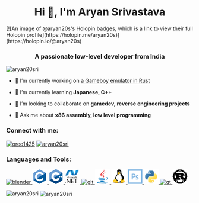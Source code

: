 <h1 align="center">Hi 👋, I'm Aryan Srivastava</h1>
[![An image of @aryan20s's Holopin badges, which is a link to view their full Holopin profile](https://holopin.me/aryan20s)](https://holopin.io/@aryan20s)
<h3 align="center">A passionate low-level developer from India</h3>

<p align="left"> <img src="https://komarev.com/ghpvc/?username=aryan20sri&label=Profile%20views&color=0e75b6&style=flat" alt="aryan20sri" /> </p>

- 🔭 I’m currently working on [a Gameboy emulator in Rust](https://github.com/aryan20sri/gameboy_RS)

- 🌱 I’m currently learning **Japanese, C++**

- 👯 I’m looking to collaborate on **gamedev, reverse engineering projects**

- 💬 Ask me about **x86 assembly, low level programming**


<h3 align="left">Connect with me:</h3>
<p align="left">
<a href="https://instagram.com/oreo1425" target="blank"><img align="center" src="https://raw.githubusercontent.com/rahuldkjain/github-profile-readme-generator/master/src/images/icons/Social/instagram.svg" alt="oreo1425" height="30" width="40" /></a>
<a href="https://www.hackerrank.com/aryan20sri" target="blank"><img align="center" src="https://raw.githubusercontent.com/rahuldkjain/github-profile-readme-generator/master/src/images/icons/Social/hackerrank.svg" alt="aryan20sri" height="30" width="40" /></a>
</p>


<h3 align="left">Languages and Tools:</h3>
<p align="left"> <a href="https://www.blender.org/" target="_blank" rel="noreferrer"> <img src="https://download.blender.org/branding/community/blender_community_badge_white.svg" alt="blender" width="40" height="40"/> </a> <a href="https://www.cprogramming.com/" target="_blank" rel="noreferrer"> <img src="https://raw.githubusercontent.com/devicons/devicon/master/icons/c/c-original.svg" alt="c" width="40" height="40"/> </a> <a href="https://www.w3schools.com/cpp/" target="_blank" rel="noreferrer"> <img src="https://raw.githubusercontent.com/devicons/devicon/master/icons/cplusplus/cplusplus-original.svg" alt="cplusplus" width="40" height="40"/> </a> <a href="https://dotnet.microsoft.com/" target="_blank" rel="noreferrer"> <img src="https://raw.githubusercontent.com/devicons/devicon/master/icons/dot-net/dot-net-original-wordmark.svg" alt="dotnet" width="40" height="40"/> </a> <a href="https://git-scm.com/" target="_blank" rel="noreferrer"> <img src="https://www.vectorlogo.zone/logos/git-scm/git-scm-icon.svg" alt="git" width="40" height="40"/> </a> <a href="https://www.java.com" target="_blank" rel="noreferrer"> <img src="https://raw.githubusercontent.com/devicons/devicon/master/icons/java/java-original.svg" alt="java" width="40" height="40"/> </a> <a href="https://www.linux.org/" target="_blank" rel="noreferrer"> <img src="https://raw.githubusercontent.com/devicons/devicon/master/icons/linux/linux-original.svg" alt="linux" width="40" height="40"/> </a> <a href="https://www.photoshop.com/en" target="_blank" rel="noreferrer"> <img src="https://raw.githubusercontent.com/devicons/devicon/master/icons/photoshop/photoshop-line.svg" alt="photoshop" width="40" height="40"/> </a> <a href="https://www.python.org" target="_blank" rel="noreferrer"> <img src="https://raw.githubusercontent.com/devicons/devicon/master/icons/python/python-original.svg" alt="python" width="40" height="40"/> </a> <a href="https://www.qt.io/" target="_blank" rel="noreferrer"> <img src="https://upload.wikimedia.org/wikipedia/commons/0/0b/Qt_logo_2016.svg" alt="qt" width="40" height="40"/> </a> <a href="https://www.rust-lang.org" target="_blank" rel="noreferrer"> <img src="https://raw.githubusercontent.com/devicons/devicon/master/icons/rust/rust-plain.svg" alt="rust" width="40" height="40"/> </a> </p>

<p><img align="left" src="https://github-readme-stats.vercel.app/api/top-langs?username=aryan20sri&show_icons=true&locale=en&layout=compact" alt="aryan20sri" /></p>

<p>&nbsp;<img align="center" src="https://github-readme-stats.vercel.app/api?username=aryan20sri&show_icons=true&locale=en" alt="aryan20sri" /></p>

